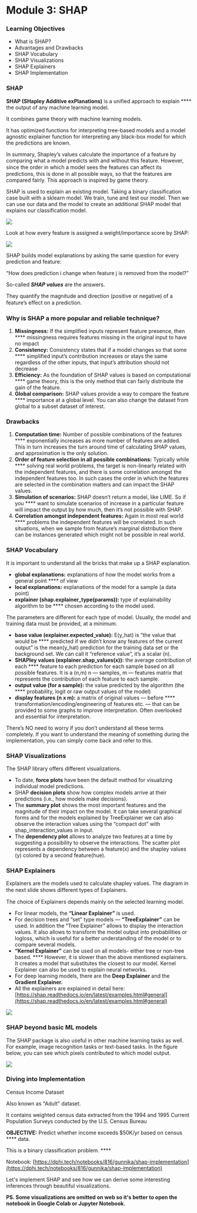 # Module 3: SHAP

### Learning Objectives

* What is SHAP?
* Advantages and Drawbacks
* SHAP Vocabulary
* SHAP Visualizations
* SHAP Explainers
* SHAP Implementation

### SHAP

**SHAP (SHapley Additive exPlanations)** is a unified approach to explain **** the output of any machine learning model.

It combines game theory with machine learning models.

It has optimized functions for interpreting tree-based models and a model agnostic explainer function for interpreting any black-box model for which the predictions are known.

In summary, Shapley’s values calculate the importance of a feature by comparing what a model predicts with and without this feature. However, since the order in which a model sees the features can aﬀect its predictions, this is done in all possible ways, so that the features are compared fairly. This approach is inspired by game theory.

SHAP is used to explain an existing model. Taking a binary classification case built with a sklearn model. We train, tune and test our model. Then we can use our data and the model to create an additional SHAP model that explains our classification model.

![](<.gitbook/assets/image (2).png>)

Look at how every feature is assigned a weight/importance score by SHAP:

![](<.gitbook/assets/image (6).png>)

SHAP builds model explanations by asking the same question for every prediction and feature:

“How does prediction i change when feature j is removed from the model?”

So-called _**SHAP values**_ are the answers.

They quantify the magnitude and direction (positive or negative) of a feature’s eﬀect on a prediction.

### Why is SHAP a more popular and reliable technique?

1. **Missingness:** If the simplified inputs represent feature presence, then **** missingness requires features missing in the original input to have no impact
2. **Consistency:** Consistency states that if a model changes so that some **** simplified input’s contribution increases or stays the same regardless of the other inputs, that input’s attribution should not decrease
3. **Efficiency:** As the foundation of SHAP values is based on computational **** game theory, this is the only method that can fairly distribute the gain of the feature.
4. **Global comparison:** SHAP values provide a way to compare the feature **** importance at a global level. You can also change the dataset from global to a subset dataset of interest.

### Drawbacks

1. **Computation time:** Number of possible combinations of the features **** exponentially increases as more number of features are added. This in turn increases the turn around time of calculating SHAP values, and approximation is the only solution.
2. **Order of feature selection in all possible combinations:** Typically while **** solving real world problems, the target is non-linearly related with the independent features, and there is some correlation amongst the independent features too. In such cases the order in which the features are selected in the combination matters and can impact the SHAP values.
3. **Simulation of scenarios:** SHAP doesn’t return a model, like LIME. So if you **** want to simulate scenarios of increase in a particular feature will impact the output by how much, then it’s not possible with SHAP.
4. **Correlation amongst independent features:** Again in most real world **** problems the independent features will be correlated. In such situations, when we sample from feature’s marginal distribution there can be instances generated which might not be possible in real world.

### SHAP Vocabulary

It is important to understand all the bricks that make up a SHAP explanation.

* **global explanations:** explanations of how the model works from a general point **** of view
* **local explanations:** explanations of the model for a sample (a data point)
* **explainer (shap.explainer\_type(params)):** type of explainability algorithm to be **** chosen according to the model used.

The parameters are different for each type of model. Usually, the model and training data must be provided, at a minimum.

* **base value (explainer.expected\_value):** E(y\_hat) is “the value that would be **** predicted if we didn’t know any features of the current output” is the mean(y\_hat) prediction for the training data set or the background set. We can call it “reference value”, it’s a scalar (n).
* **SHAPley values (explainer.shap\_values(x)):** the average contribution of each **** feature to each prediction for each sample based on all possible features. It is a (n,m) n — samples, m — features matrix that represents the contribution of each feature to each sample.
* **output value (for a sample):** the value predicted by the algorithm (the **** probability, logit or raw output values of the model)
* **display features (n x m):** a matrix of original values — before **** transformation/encoding/engineering of features etc. — that can be provided to some graphs to improve interpretation. Often overlooked and essential for interpretation.

There’s NO need to worry if you don’t understand all these terms completely. If you want to understand the meaning of something during the implementation, you can simply come back and refer to this.

### SHAP Visualizations

The SHAP library offers different visualizations.

* To date, **force plots** have been the default method for visualizing individual model predictions.
* SHAP **decision plots** show how complex models arrive at their predictions (i.e., how models make decisions).
* The **summary plot** shows the most important features and the magnitude of their impact on the model. It can take several graphical forms and for the models explained by TreeExplainer we can also observe the interaction values using the “compact dot” with shap\_interaction\_values in input.
* The **dependency plot** allows to analyze two features at a time by suggesting a possibility to observe the interactions. The scatter plot represents a dependency between a feature(x) and the shapley values (y) colored by a second feature(hue).

### SHAP Explainers

Explainers are the models used to calculate shapley values. The diagram in the next slide shows diﬀerent types of Explainers.

The choice of Explainers depends mainly on the selected learning model.

* For linear models, the **“Linear Explainer”** is used.
* For decision trees and “set” type models — **“TreeExplainer”** can be used. In addition the “Tree Explainer” allows to display the interaction values. It also allows to transform the model output into probabilities or logloss, which is useful for a better understanding of the model or to compare several models.
* **“Kernel Explainer”** can be used on all models- either tree or non-tree based. **** However, it is slower than the above mentioned explainers. It creates a model that substitutes the closest to our model. Kernel Explainer can also be used to explain neural networks.
* For deep learning models, there are the **Deep Explainer** and the **Gradient Explainer.**
* All the explainers are explained in detail here: [https://shap.readthedocs.io/en/latest/examples.html#general](https://shap.readthedocs.io/en/latest/examples.html#general)

![](.gitbook/assets/image.png)

### SHAP beyond basic ML models

The SHAP package is also useful in other machine learning tasks as well. For example, image recognition tasks or text-based tasks. In the figure below, you can see which pixels contributed to which model output.

![](https://lh6.googleusercontent.com/E2p1VJQZlPj48SecGiCRJkwHuFhGFnVyPRxcDe1Y4PfpqcX4J7eQW00fdOpgJOBKAppUUZ0jIaFRTLXp2n0hUFvAFeSrtG6-Hj7Rf\_YQegNufmV-1aoiY7r\_RPS92WCaVUmWZTyR-bg)

### **Diving into Implementation**

Census Income Dataset

Also known as "Adult" dataset.

It contains weighted census data extracted from the 1994 and 1995 Current Population Surveys conducted by the U.S. Census Bureau

**OBJECTIVE:** Predict whether income exceeds $50K/yr based on census **** data.

This is a binary classification problem. ****&#x20;

Notebook: [https://dphi.tech/notebooks/816/gunnika/shap-implementation](https://dphi.tech/notebooks/816/gunnika/shap-implementation)

Let's implement SHAP and see how we can derive some interesting inferences through beautiful visualizations.

**PS. Some visualizations are omitted on web so it's better to open the notebook in Google Colab or Jupyter Notebook.**
